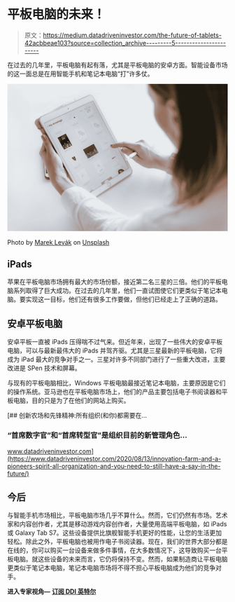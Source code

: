 # 平板电脑的未来！

> 原文：<https://medium.datadriveninvestor.com/the-future-of-tablets-42acbbeae103?source=collection_archive---------5----------------------->

在过去的几年里，平板电脑有起有落，尤其是平板电脑的安卓方面。智能设备市场的这一面总是在用智能手机和笔记本电脑“打”许多仗。

![](img/57ec1d5d3ccb283750efcf6b71bd1b1c.png)

Photo by [Marek Levák](https://unsplash.com/@designmesk?utm_source=medium&utm_medium=referral) on [Unsplash](https://unsplash.com?utm_source=medium&utm_medium=referral)

## iPads

苹果在平板电脑市场拥有最大的市场份额，接近第二名三星的三倍。他们的平板电脑系列取得了巨大成功。在过去的几年里，他们一直试图使它们更类似于笔记本电脑。要实现这一目标，他们还有很多工作要做，但他们已经走上了正确的道路。

## 安卓平板电脑

安卓平板一直被 iPads 压得喘不过气来。但近年来，出现了一些伟大的安卓平板电脑，可以与最新最伟大的 iPads 并驾齐驱。尤其是三星最新的平板电脑，它将成为 iPad 最大的竞争对手之一。三星对许多不同部门进行了一些重大改进，主要改进是 SPen 技术和屏幕。

与现有的平板电脑相比，Windows 平板电脑最接近笔记本电脑，主要原因是它们的操作系统。亚马逊也在平板电脑市场上，他们的产品主要包括电子书阅读器和平板电脑，目的只是为了在他们的网站上购买。

[](https://www.datadriveninvestor.com/2020/08/13/innovation-farm-and-a-pioneers-spirit-all-organization-and-you-need-to-still-have-a-say-in-the-future/) [## 创新农场和先锋精神:所有组织(和你)都需要在…

### “首席数字官”和“首席转型官”是组织目前的新管理角色…

www.datadriveninvestor.com](https://www.datadriveninvestor.com/2020/08/13/innovation-farm-and-a-pioneers-spirit-all-organization-and-you-need-to-still-have-a-say-in-the-future/) 

## 今后

与智能手机市场相比，平板电脑市场几乎不算什么。然而，它们仍然有市场。艺术家和内容创作者，尤其是移动游戏内容创作者，大量使用高端平板电脑，如 iPads 或 Galaxy Tab S7。这些设备提供比旗舰智能手机更好的性能，让您的生活更加轻松。除此之外，平板电脑也被用作电子书阅读器。现在，我们的世界大部分都是在线的，你可以购买一台设备来做多件事情，在大多数情况下，这导致购买一台平板电脑。就这些设备的未来而言，它仍将保持不变。然而，如果制造商让平板电脑更类似于笔记本电脑，笔记本电脑市场将不得不担心平板电脑成为他们的竞争对手。

**进入专家视角—** [**订阅 DDI 英特尔**](https://datadriveninvestor.com/ddi-intel)